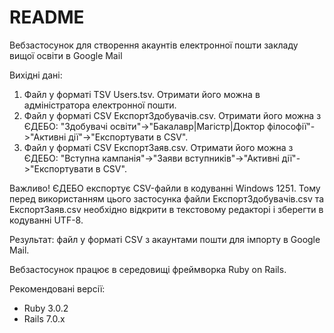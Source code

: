 # README

Вебзастосунок для створення акаунтів електронної пошти закладу вищої освіти в Google Mail

Вихідні дані:
1. Файл у форматі TSV Users.tsv. Отримати його можна в адміністратора електронної пошти.
2. Файл у форматі CSV ЕкспортЗдобувачів.csv. Отримати його можна з ЄДЕБО: "Здобувачі освіти"->"Бакалавр|Магістр|Доктор філософії"->"Активні дії"->"Експортувати в CSV".
3. Файл у форматі CSV ЕкспортЗаяв.csv. Отримати його можна з ЄДЕБО: "Вступна кампанія"->"Заяви вступників"->"Активні дії"->"Експортувати в CSV".

Важливо! ЄДЕБО експортує CSV-файли в кодуванні Windows 1251. Тому перед використанням цього застосунка файли ЕкспортЗдобувачів.csv та ЕкспортЗаяв.csv необхідно відкрити в текстовому редакторі і зберегти в кодуванні UTF-8.

Результат: файл у форматі CSV з акаунтами пошти для імпорту в Google Mail.

Вебзастосунок працює в середовищі фреймворка Ruby on Rails.

Рекомендовані версії:
- Ruby 3.0.2
- Rails 7.0.x
